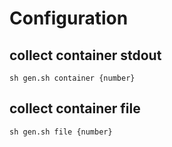 # Configuration

## collect container stdout

```shell
sh gen.sh container {number}
```

## collect container file

```shell
sh gen.sh file {number}
```
